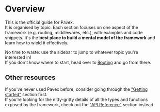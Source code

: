 # Overview

This is the official guide for Pavex.  
It is organised by topic. Each section focuses on one aspect of the framework
(e.g. routing, middlewares, etc.), with examples and code snippets.
It's the **best place to build a mental model of the framework** and learn how to wield it effectively.

No time to waste: use the sidebar to jump to whatever topic you're interested in!  
If you don't know where to start, head over to [Routing](routing.md) and go from there.

## Other resources

If you've never used Pavex before,
consider going through the ["Getting started"](../getting_started/index.md) section first.  
If you're looking for the nitty-gritty details of all the types and functions exposed by the framework,
check out the ["API Reference"](../api_reference/pavex/index.html) section instead.
